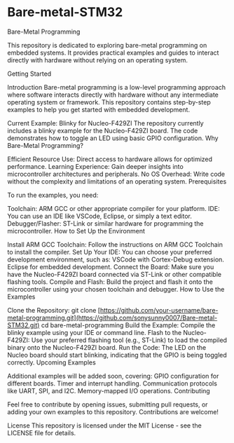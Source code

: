 # Bare-metal-STM32
Bare-Metal Programming

This repository is dedicated to exploring bare-metal programming on embedded systems. It provides practical examples and guides to interact directly with hardware without relying on an operating system.

Getting Started

Introduction
Bare-metal programming is a low-level programming approach where software interacts directly with hardware without any intermediate operating system or framework. This repository contains step-by-step examples to help you get started with embedded development.

Current Example: Blinky for Nucleo-F429ZI
The repository currently includes a blinky example for the Nucleo-F429ZI board.
The code demonstrates how to toggle an LED using basic GPIO configuration.
Why Bare-Metal Programming?

Efficient Resource Use: Direct access to hardware allows for optimized performance.
Learning Experience: Gain deeper insights into microcontroller architectures and peripherals.
No OS Overhead: Write code without the complexity and limitations of an operating system.
Prerequisites

To run the examples, you need:

Toolchain: ARM GCC or other appropriate compiler for your platform.
IDE: You can use an IDE like VSCode, Eclipse, or simply a text editor.
Debugger/Flasher: ST-Link or similar hardware for programming the microcontroller.
How to Set Up the Environment

Install ARM GCC Toolchain: Follow the instructions on ARM GCC Toolchain to install the compiler.
Set Up Your IDE: You can choose your preferred development environment, such as:
VSCode with Cortex-Debug extension.
Eclipse for embedded development.
Connect the Board: Make sure you have the Nucleo-F429ZI board connected via ST-Link or other compatible flashing tools.
Compile and Flash: Build the project and flash it onto the microcontroller using your chosen toolchain and debugger.
How to Use the Examples

Clone the Repository:
git clone [https://github.com/your-username/bare-metal-programming.git](https://github.com/sonysunny0007/Bare-metal-STM32.git)
cd bare-metal-programming
Build the Example: Compile the blinky example using your IDE or command line.
Flash to the Nucleo-F429ZI: Use your preferred flashing tool (e.g., ST-Link) to load the compiled binary onto the Nucleo-F429ZI board.
Run the Code: The LED on the Nucleo board should start blinking, indicating that the GPIO is being toggled correctly.
Upcoming Examples

Additional examples will be added soon, covering:
GPIO configuration for different boards.
Timer and interrupt handling.
Communication protocols like UART, SPI, and I2C.
Memory-mapped I/O operations.
Contributing

Feel free to contribute by opening issues, submitting pull requests, or adding your own examples to this repository. Contributions are welcome!

License
This repository is licensed under the MIT License - see the LICENSE file for details.

